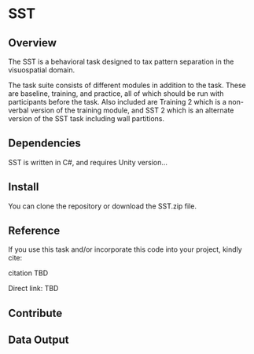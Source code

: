 # SST

## Overview 
The SST is a behavioral task designed to tax pattern separation in the visuospatial domain.  

 The task suite consists of different modules in addition to the task. These are baseline, training, and practice, all of which should be run with participants before the task. Also included are Training 2 which is a non-verbal version of the training module, and SST 2 which is an alternate version of the SST task including wall partitions. 

## Dependencies 
SST is written in C#, and requires Unity version...  

## Install 
You can clone the repository or download the SST.zip file. 



## Reference
If you use this task and/or incorporate this code into your project, kindly cite:

citation TBD

Direct link: TBD

## Contribute

## Data Output 


